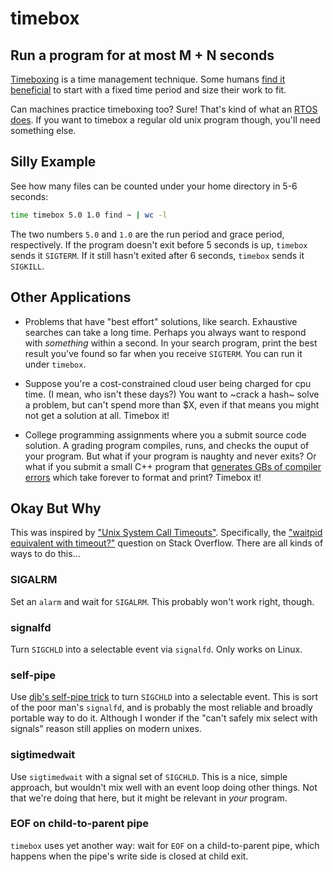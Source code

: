 # timebox
## Run a program for at most M + N seconds

[Timeboxing](https://en.wikipedia.org/wiki/Timeboxing) is a time management technique. Some humans [find it beneficial](https://spin.atomicobject.com/2014/05/03/timeboxing-mitigate-risk/) to start with a fixed time period and size their work to fit.

Can machines practice timeboxing too? Sure! That's kind of what an [RTOS does](https://en.wikipedia.org/wiki/Real-time_operating_system). If you want to timebox a regular old unix program though, you'll need something else.

## Silly Example

See how many files can be counted under your home directory in 5-6 seconds:

```sh
time timebox 5.0 1.0 find ~ | wc -l
```

The two numbers `5.0` and `1.0` are the run period and grace period, respectively. If the program doesn't exit before 5 seconds is up, `timebox` sends it `SIGTERM`. If it still hasn't exited after 6 seconds, `timebox` sends it `SIGKILL`.

## Other Applications

- Problems that have "best effort" solutions, like search. Exhaustive searches can take a long time. Perhaps you always want to respond with _something_ within a second. In your search program, print the best result you've found so far when you receive `SIGTERM`. You can run it under `timebox`.

- Suppose you're a cost-constrained cloud user being charged for cpu time. (I mean, who isn't these days?) You want to ~crack a hash~ solve a problem, but can't spend more than $X, even if that means you might not get a solution at all. Timebox it!

- College programming assignments where you a submit source code solution. A grading program compiles, runs, and checks the ouput of your program. But what if your program is naughty and never exits? Or what if you submit a small C++ program that [generates GBs of compiler errors](https://tgceec.tumblr.com/post/74534916370/results-of-the-grand-c-error-explosion?is_related_post=1) which take forever to format and print? Timebox it!

## Okay But Why

This was inspired by ["Unix System Call Timeouts"](https://eklitzke.org/unix-system-call-timeouts). Specifically, the ["waitpid equivalent with timeout?"](http://stackoverflow.com/questions/282176/waitpid-equivalent-with-timeout/290025) question on Stack Overflow. There are all kinds of ways to do this...

### SIGALRM

Set an `alarm` and wait for `SIGALRM`. This probably won't work right, though.

### signalfd

Turn `SIGCHLD` into a selectable event via `signalfd`. Only works on Linux.

### self-pipe

Use [djb's self-pipe trick](https://cr.yp.to/docs/selfpipe.html) to turn `SIGCHLD` into a selectable event. This is sort of the poor man's `signalfd`, and is probably the most reliable and broadly portable way to do it. Although I wonder if the "can't safely mix select with signals" reason still applies on modern unixes.

### sigtimedwait

Use `sigtimedwait` with a signal set of `SIGCHLD`. This is a nice, simple approach, but wouldn't mix well with an event loop doing other things. Not that we're doing that here, but it might be relevant in _your_ program.

### EOF on child-to-parent pipe

`timebox` uses yet another way: wait for `EOF` on a child-to-parent pipe, which happens when the pipe's write side is closed at child exit.

